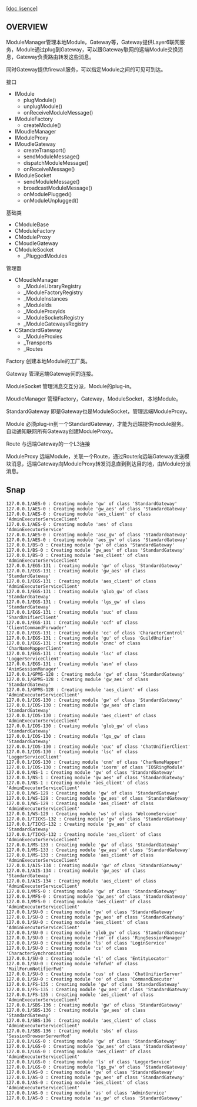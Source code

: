 [\[doc lisence\]](../../../../LICENSE)

## OVERVIEW

ModuleManager管理本地Module，Gateway等，Gateway提供Layer6联网服务，Module通过plug到Gateway，可以跟Gateway联网的远端Module交换消息，Gateway负责路由转发这些消息。

同时Gateway提供firewall服务，可以指定Module之间的可见可到达。

接口
* IModule
    - plugModule()
    - unplugModule()
    - onReceiveModuleMessage()
* IModuleFactory
    - createModule()
* IMoudleManager
* IModuleProxy
* IMoudleGateway
    - createTransport()
    - sendModuleMessage()
    - dispatchModuleMessage()
    - onReceiveMessage()
* IModuleSocket
    - sendModuleMessage()
    - broadcastModuleMessage()
    - onModulePlugged()
    - onModuleUnplugged()

    
基础类
* CModuleBase
* CModuleFactory
* CModuleProxy
* CMoudleGateway
* CModuleSocket
    - \_PluggedModules

管理器
* CMoudleManager 
    - \_ModuleLibraryRegistry
    - \_ModuleFactoryRegistry
    - \_ModuleInstances
    - \_ModuleIds
    - \_ModuleProxyIds
    - \_ModuleSocketsRegistry
    - \_ModuleGatewaysRegistry
* CStandardGateway
    - \_ModuleProxies
    - \_Transports
    - \_Routes

Factory 创建本地Module的工厂类。

Gateway 管理远端Gateway间的连接。

ModuleSocket 管理消息交互分派，Module的plug-in。

MoudleManager 管理Factory，Gateway，ModuleSocket，本地Module。

StandardGateway 即是Gateway也是ModuleSocket，管理远端ModuleProxy。

Module 必须plug-in到一个StandardGateway，才能为远端提供module服务。自动通知联网所有Gateway创建ModuleProxy。

Route 与远端Gateway的一个L3连接

ModuleProxy 远端Module，关联一个Route，通过Route向远端Gateway发送模块消息，远端Gateway向ModuleProxy转发消息直到到达目的地，由Module分派消息。 

## Snap
```
127.0.0.1/AES-0 : Creating module 'gw' of class 'StandardGateway' 
127.0.0.1/AES-0 : Creating module 'gw_aes' of class 'StandardGateway' 
127.0.0.1/AES-0 : Creating module 'aes_client' of class 'AdminExecutorServiceClient' 
127.0.0.1/AES-0 : Creating module 'aes' of class 'AdminExecutorService' 
127.0.0.1/AES-0 : Creating module 'asc_gw' of class 'StandardGateway' 
127.0.0.1/AES-0 : Creating module 'aes_gw' of class 'StandardGateway' 
127.0.0.1/BS-0 : Creating module 'gw' of class 'StandardGateway' 
127.0.0.1/BS-0 : Creating module 'gw_aes' of class 'StandardGateway' 
127.0.0.1/BS-0 : Creating module 'aes_client' of class 'AdminExecutorServiceClient' 
127.0.0.1/EGS-131 : Creating module 'gw' of class 'StandardGateway' 
127.0.0.1/EGS-131 : Creating module 'gw_aes' of class 'StandardGateway' 
127.0.0.1/EGS-131 : Creating module 'aes_client' of class 'AdminExecutorServiceClient' 
127.0.0.1/EGS-131 : Creating module 'glob_gw' of class 'StandardGateway' 
127.0.0.1/EGS-131 : Creating module 'lgs_gw' of class 'StandardGateway' 
127.0.0.1/EGS-131 : Creating module 'suc' of class 'ShardUnifierClient' 
127.0.0.1/EGS-131 : Creating module 'ccf' of class 'ClientCommandForwader' 
127.0.0.1/EGS-131 : Creating module 'cc' of class 'CharacterControl' 
127.0.0.1/EGS-131 : Creating module 'gu' of class 'GuildUnifier' 
127.0.0.1/EGS-131 : Creating module 'cnmc' of class 'CharNameMapperClient' 
127.0.0.1/EGS-131 : Creating module 'lsc' of class 'LoggerServiceClient' 
127.0.0.1/EGS-131 : Creating module 'asm' of class 'AnimSessionManager' 
127.0.0.1/GPMS-128 : Creating module 'gw' of class 'StandardGateway' 
127.0.0.1/GPMS-128 : Creating module 'gw_aes' of class 'StandardGateway' 
127.0.0.1/GPMS-128 : Creating module 'aes_client' of class 'AdminExecutorServiceClient' 
127.0.0.1/IOS-130 : Creating module 'gw' of class 'StandardGateway' 
127.0.0.1/IOS-130 : Creating module 'gw_aes' of class 'StandardGateway' 
127.0.0.1/IOS-130 : Creating module 'aes_client' of class 'AdminExecutorServiceClient' 
127.0.0.1/IOS-130 : Creating module 'glob_gw' of class 'StandardGateway' 
127.0.0.1/IOS-130 : Creating module 'lgs_gw' of class 'StandardGateway' 
127.0.0.1/IOS-130 : Creating module 'cuc' of class 'ChatUnifierClient' 
127.0.0.1/IOS-130 : Creating module 'lsc' of class 'LoggerServiceClient' 
127.0.0.1/IOS-130 : Creating module 'cnm' of class 'CharNameMapper' 
127.0.0.1/IOS-130 : Creating module 'iosrm' of class 'IOSRingModule' 
127.0.0.1/NS-1 : Creating module 'gw' of class 'StandardGateway' 
127.0.0.1/NS-1 : Creating module 'gw_aes' of class 'StandardGateway' 
127.0.0.1/NS-1 : Creating module 'aes_client' of class 'AdminExecutorServiceClient' 
127.0.0.1/WS-129 : Creating module 'gw' of class 'StandardGateway' 
127.0.0.1/WS-129 : Creating module 'gw_aes' of class 'StandardGateway' 
127.0.0.1/WS-129 : Creating module 'aes_client' of class 'AdminExecutorServiceClient' 
127.0.0.1/WS-129 : Creating module 'ws' of class 'WelcomeService' 
127.0.0.1/TICKS-132 : Creating module 'gw' of class 'StandardGateway' 
127.0.0.1/TICKS-132 : Creating module 'gw_aes' of class 'StandardGateway' 
127.0.0.1/TICKS-132 : Creating module 'aes_client' of class 'AdminExecutorServiceClient' 
127.0.0.1/MS-133 : Creating module 'gw' of class 'StandardGateway' 
127.0.0.1/MS-133 : Creating module 'gw_aes' of class 'StandardGateway' 
127.0.0.1/MS-133 : Creating module 'aes_client' of class 'AdminExecutorServiceClient' 
127.0.0.1/AIS-134 : Creating module 'gw' of class 'StandardGateway' 
127.0.0.1/AIS-134 : Creating module 'gw_aes' of class 'StandardGateway' 
127.0.0.1/AIS-134 : Creating module 'aes_client' of class 'AdminExecutorServiceClient' 
127.0.0.1/MFS-0 : Creating module 'gw' of class 'StandardGateway' 
127.0.0.1/MFS-0 : Creating module 'gw_aes' of class 'StandardGateway' 
127.0.0.1/MFS-0 : Creating module 'aes_client' of class 'AdminExecutorServiceClient' 
127.0.0.1/SU-0 : Creating module 'gw' of class 'StandardGateway' 
127.0.0.1/SU-0 : Creating module 'gw_aes' of class 'StandardGateway' 
127.0.0.1/SU-0 : Creating module 'aes_client' of class 'AdminExecutorServiceClient' 
127.0.0.1/SU-0 : Creating module 'glob_gw' of class 'StandardGateway' 
127.0.0.1/SU-0 : Creating module 'rsm' of class 'RingSessionManager' 
127.0.0.1/SU-0 : Creating module 'ls' of class 'LoginService' 
127.0.0.1/SU-0 : Creating module 'cs' of class 'CharacterSynchronisation' 
127.0.0.1/SU-0 : Creating module 'el' of class 'EntityLocator' 
127.0.0.1/SU-0 : Creating module 'mfnfwd' of class 'MailForumNotifierFwd' 
127.0.0.1/SU-0 : Creating module 'cus' of class 'ChatUnifierServer' 
127.0.0.1/SU-0 : Creating module 'ce' of class 'CommandExecutor' 
127.0.0.1/FS-135 : Creating module 'gw' of class 'StandardGateway' 
127.0.0.1/FS-135 : Creating module 'gw_aes' of class 'StandardGateway' 
127.0.0.1/FS-135 : Creating module 'aes_client' of class 'AdminExecutorServiceClient' 
127.0.0.1/SBS-136 : Creating module 'gw' of class 'StandardGateway' 
127.0.0.1/SBS-136 : Creating module 'gw_aes' of class 'StandardGateway' 
127.0.0.1/SBS-136 : Creating module 'aes_client' of class 'AdminExecutorServiceClient' 
127.0.0.1/SBS-136 : Creating module 'sbs' of class 'SessionBrowserServerMod' 
127.0.0.1/LGS-0 : Creating module 'gw' of class 'StandardGateway' 
127.0.0.1/LGS-0 : Creating module 'gw_aes' of class 'StandardGateway' 
127.0.0.1/LGS-0 : Creating module 'aes_client' of class 'AdminExecutorServiceClient' 
127.0.0.1/LGS-0 : Creating module 'ls' of class 'LoggerService' 
127.0.0.1/LGS-0 : Creating module 'lgs_gw' of class 'StandardGateway' 
127.0.0.1/AS-0 : Creating module 'gw' of class 'StandardGateway' 
127.0.0.1/AS-0 : Creating module 'gw_aes' of class 'StandardGateway' 
127.0.0.1/AS-0 : Creating module 'aes_client' of class 'AdminExecutorServiceClient' 
127.0.0.1/AS-0 : Creating module 'as' of class 'AdminService' 
127.0.0.1/AS-0 : Creating module 'as_gw' of class 'StandardGateway' 

```
